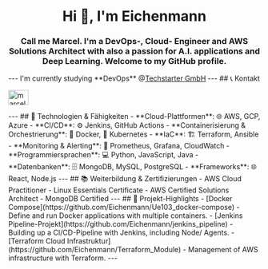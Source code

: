 <h1 align="center">Hi 👋, I'm Eichenmann</h1>
<h3 align="center">Call me Marcel. I'm a DevOps-, Cloud- Engineer and AWS Solutions Architect with also a passion for A.I. applications and Deep Learning. 
Welcome to my GitHub profile.</h3>
---
I'm currently studying **DevOps** @<a href="https://github.com/techstartergmbh/"Techstarter GmbH"/">Techstarter GmbH</a>
---
## 📞 Kontakt
<p align="left">
<a href="https://www.linkedin.com/in/marcel-wollmann/" target="blank"><img align="center" src="https://raw.githubusercontent.com/rahuldkjain/github-profile-readme-generator/master/src/images/icons/Social/linked-in-alt.svg" alt="marcelwollmann" height="30" width="40" /></a>

</p>
---
## 🌌 Technologien & Fähigkeiten
- **Cloud-Plattformen**: 🌐 AWS, GCP, Azure
- **CI/CD**: ⚙️ Jenkins, GitHub Actions
- **Containerisierung & Orchestrierung**: 🐳 Docker, 🌊 Kubernetes
- **IaC**: 🏗️ Terraform, Ansible
- **Monitoring & Alerting**: 🔭 Prometheus, Grafana, CloudWatch
- **Programmiersprachen**: 💻 Python, JavaScript, Java
- **Datenbanken**: 🗄 MongoDB, MySQL, PostgreSQL
- **Frameworks**: 🌐 React, Node.js
---
## 📚 Weiterbildung & Zertifizierungen
- AWS Cloud Practitioner
- Linux Essentials Certificate
- AWS Certified Solutions Architect
- MongoDB Certified
---
## 💼 Projekt-Highlights
- [Docker Compose](https://github.com/Eichenmann/Ue103_docker-compose) - Define and run Docker applications with multiple containers.
- [Jenkins Pipeline-Projekt](https://github.com/Eichenmann/jenkins_pipeline) - Building up a CI/CD-Pipeline with Jenkins, including Node/ Agents.
- [Terraform Cloud Infrastruktur](https://github.com/Eichenmann/Terraform_Module) - Management of AWS infrastructure with Terraform.
---

<!-- --- -->